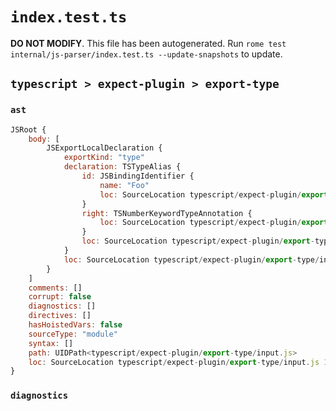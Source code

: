 # `index.test.ts`

**DO NOT MODIFY**. This file has been autogenerated. Run `rome test internal/js-parser/index.test.ts --update-snapshots` to update.

## `typescript > expect-plugin > export-type`

### `ast`

```javascript
JSRoot {
	body: [
		JSExportLocalDeclaration {
			exportKind: "type"
			declaration: TSTypeAlias {
				id: JSBindingIdentifier {
					name: "Foo"
					loc: SourceLocation typescript/expect-plugin/export-type/input.js 1:12-1:15 (Foo)
				}
				right: TSNumberKeywordTypeAnnotation {
					loc: SourceLocation typescript/expect-plugin/export-type/input.js 1:18-1:24
				}
				loc: SourceLocation typescript/expect-plugin/export-type/input.js 1:7-1:25
			}
			loc: SourceLocation typescript/expect-plugin/export-type/input.js 1:0-1:25
		}
	]
	comments: []
	corrupt: false
	diagnostics: []
	directives: []
	hasHoistedVars: false
	sourceType: "module"
	syntax: []
	path: UIDPath<typescript/expect-plugin/export-type/input.js>
	loc: SourceLocation typescript/expect-plugin/export-type/input.js 1:0-2:0
}
```

### `diagnostics`

```

```
